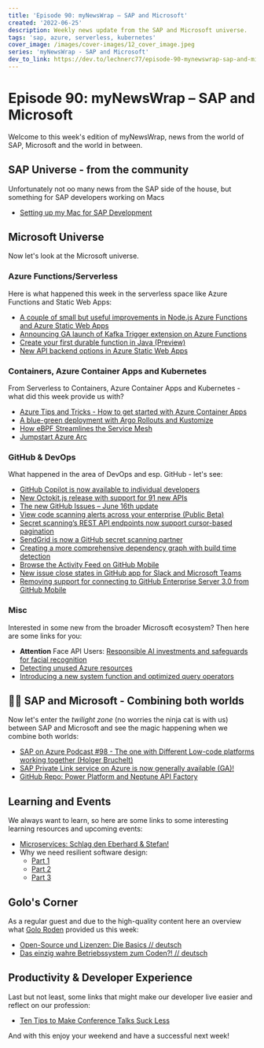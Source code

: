 ```yaml
---
title: 'Episode 90: myNewsWrap – SAP and Microsoft'
created: '2022-06-25'
description: Weekly news update from the SAP and Microsoft universe.
tags: 'sap, azure, serverless, kubernetes'
cover_image: /images/cover-images/12_cover_image.jpeg
series: 'myNewsWrap - SAP and Microsoft'
dev_to_link: https://dev.to/lechnerc77/episode-90-mynewswrap-sap-and-microsoft-1hha
---
```


# Episode 90: myNewsWrap – SAP and Microsoft

Welcome to this week's edition of myNewsWrap, news from the world of SAP, Microsoft and the world in between.

## SAP Universe - from the community

Unfortunately not oo many news from the SAP side of the house, but something for SAP developers working on Macs

* [Setting up my Mac for SAP Development](https://blogs.sap.com/2022/06/20/setting-up-my-mac-for-sap-development/)

## Microsoft Universe

Now let's look at the Microsoft universe.

### Azure Functions/Serverless

Here is what happened this week in the serverless space like Azure Functions and Static Web Apps:

* [A couple of small but useful improvements in Node.js Azure Functions and Azure Static Web Apps](https://threadreaderapp.com/thread/1539136509059772416.html)
* [Announcing GA launch of Kafka Trigger extension on Azure Functions](https://techcommunity.microsoft.com/t5/apps-on-azure-blog/announcing-ga-launch-of-kafka-trigger-extension-on-azure/ba-p/3499015)
* [Create your first durable function in Java (Preview)](https://docs.microsoft.com/en-us/azure/azure-functions/durable/quickstart-java)
* [New API backend options in Azure Static Web Apps](https://techcommunity.microsoft.com/t5/apps-on-azure-blog/new-api-backend-options-in-azure-static-web-apps/ba-p/3516882)

### Containers, Azure Container Apps and Kubernetes

From Serverless to Containers, Azure Container Apps and Kubernetes - what did this week provide us with?

* [Azure Tips and Tricks - How to get started with Azure Container Apps](https://techcommunity.microsoft.com/t5/azure-developer-community-blog/azure-tips-and-tricks-how-to-get-started-with-azure-container/ba-p/3545026)
* [A blue-green deployment with Argo Rollouts and Kustomize](https://youtu.be/ArCu7Wi0AJY)
* [How eBPF Streamlines the Service Mesh](https://thenewstack.io/how-ebpf-streamlines-the-service-mesh/)
* [Jumpstart Azure Arc](https://azurearcjumpstart.io/azure_jumpstart_arcbox/)

### GitHub & DevOps

What happened in the area of DevOps and esp. GitHub - let's see:

* [GitHub Copilot is now available to individual developers](https://github.blog/changelog/2022-06-21-github-copilot-is-now-available-to-individual-developers/)
* [New Octokit.js release with support for 91 new APIs](https://github.blog/changelog/2022-06-20-new-octokit-js-release-with-support-for-91-new-apis/)
* [The new GitHub Issues – June 16th update](https://github.blog/changelog/2022-06-16-the-new-github-issues-june-16th-update/)
* [View code scanning alerts across your enterprise (Public Beta)](https://github.blog/changelog/2022-06-22-view-code-scanning-alerts-across-your-enterprise-public-beta/)
* [Secret scanning’s REST API endpoints now support cursor-based pagination](https://github.blog/changelog/2022-06-22-secret-scannings-rest-api-endpoints-now-support-cursor-based-pagination/)
* [SendGrid is now a GitHub secret scanning partner](https://github.blog/changelog/2022-06-20-sendgrid-is-now-a-github-secret-scanning-partner/)
* [Creating a more comprehensive dependency graph with build time detection](https://github.blog/2022-06-17-creating-comprehensive-dependency-graph-build-time-detection/)
* [Browse the Activity Feed on GitHub Mobile](https://github.blog/changelog/2022-06-21-browse-the-activity-feed-on-github-mobile/)
* [New issue close states in GitHub app for Slack and Microsoft Teams](https://github.blog/changelog/2022-06-20-new-issue-close-states-in-github-app-for-slack-and-microsoft-teams/)
* [Removing support for connecting to GitHub Enterprise Server 3.0 from GitHub Mobile](https://github.blog/changelog/2022-06-20-removing-support-for-connecting-to-github-enterprise-server-3-0-from-github-mobile/)

### Misc

Interested in some new from the broader Microsoft ecosystem? Then here are some links for you:

* **Attention** Face API Users: [Responsible AI investments and safeguards for facial recognition](https://azure.microsoft.com/blog/responsible-ai-investments-and-safeguards-for-facial-recognition/)
* [Detecting unused Azure resources](https://dev.to/omiossec/detecting-unused-azure-resources-2mdk)
* [Introducing a new system function and optimized query operators](https://devblogs.microsoft.com/cosmosdb/introducing-a-new-system-function-and-optimized-query-operators/)

## 🐱‍👤 SAP and Microsoft - Combining both worlds

Now let's enter the _twilight zone_ (no worries the ninja cat is with us) between SAP and Microsoft and see the magic happening when we combine both worlds:

* [SAP on Azure Podcast #98 - The one with Different Low-code platforms working together (Holger Bruchelt)](https://youtu.be/d4lwugF4NIA)
* [SAP Private Link service on Azure is now generally available (GA)!](https://blogs.sap.com/2022/06/22/sap-private-link-service-on-azure-is-now-generally-available-ga/)
* [GitHub Repo: Power Platform and Neptune API Factory](https://github.com/hobru/Power-Platform-Neptune-API-Factory)

## Learning and Events

We always want to learn, so here are some links to some interesting learning resources and upcoming events:

* [Microservices: Schlag den Eberhard & Stefan!](https://youtu.be/GplG9Zz74ro)
* Why we need resilient software design:
  * [Part 1](https://www.ufried.com/blog/why_resilient_software_design_1/)
  * [Part 2](https://www.ufried.com/blog/why_resilient_software_design_2/)
  * [Part 3](https://www.ufried.com/blog/why_resilient_software_design_3/)

## Golo's Corner

As a regular guest and due to the high-quality content here an overview what [Golo Roden](https://twitter.com/goloroden) provided us this week:

* [Open-Source und Lizenzen: Die Basics // deutsch](https://youtu.be/RnrHaJEK3zA)
* [Das einzig wahre Betriebssystem zum Coden?! // deutsch](https://youtu.be/-9ZYLuyZASM)

## Productivity & Developer Experience

Last but not least, some links that might make our developer live easier and reflect on our profession:

* [Ten Tips to Make Conference Talks Suck Less](https://www.morling.dev/blog/ten-tips-make-conference-talks-suck-less/)

And with this enjoy your weekend and have a successful next week!
